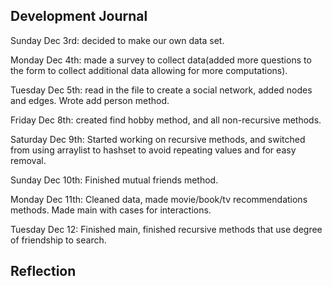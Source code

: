 ## Development Journal

Sunday Dec 3rd: decided to make our own data set.

Monday Dec 4th: made a survey to collect data(added more questions to the form to collect additional data allowing for more computations).

Tuesday Dec 5th: read in the file to create a social network, added nodes and edges. Wrote add person method. 

Friday Dec 8th: created find hobby method, and all non-recursive methods. 

Saturday Dec 9th: Started working on recursive methods, and switched from using arraylist to hashset to avoid repeating values and for easy removal. 

Sunday Dec 10th: Finished mutual friends method. 

Monday Dec 11th: Cleaned data, made movie/book/tv recommendations methods. Made main with cases for interactions. 

Tuesday Dec 12: Finished main, finished recursive methods that use degree of friendship to search. 


## Reflection
